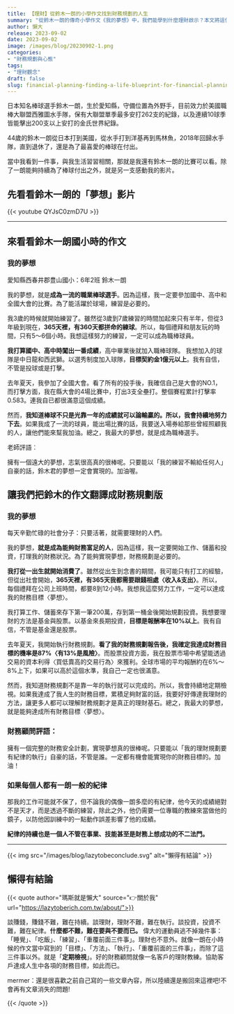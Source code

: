 ```yaml
---
title: 【理財】從鈴木一朗的小學作文找到財務規劃的人生
summary: "從鈴木一朗的傳奇小學作文《我的夢想》中，我們能學到什麼理財啟示？本文將這位棒球巨星的成功之道，轉化為一套人人可行的財務規劃藍圖，揭示紀律與持續執行如何助你實現人生目標。"
author: 懶大
release: 2023-09-02
date: 2023-09-02
image: /images/blog/20230902-1.png
categories:
- "財務規劃與心態"
tags:
- "理財觀念"
draft: false
slug: financial-planning-finding-a-life-blueprint-for-financial-planning-from-suzuki-ichiro-s-elementary-school-composition
---
```

日本知名棒球選手鈴木一朗，生於愛知縣，守備位置為外野手，目前效力於美國職棒大聯盟西雅圖水手隊，保有大聯盟單季最多安打262支的紀錄，以及連續10球季皆能擊出200支以上安打的金氏世界紀錄。

44歲的鈴木一朗從日本打到美國，從水手打到洋基再到馬林魚，2018年回歸水手隊，直到退休了，還是為了最喜愛的棒球在付出。

當中我看到一件事，與我生活習習相關，那就是我還有鈴木一朗的比賽可以看。除了一朗能夠持續為了棒球付出之外，就是另一支感動我的影片。

## 先看看鈴木一朗的「夢想」影片

{{< youtube QYJsC0zmD7U >}}

<hr>

## 來看看鈴木一朗國小時的作文

### 我的夢想

愛知縣西春井郡豊山國小：6年2班 鈴木一朗

我的夢想，就是**成為一流的職業棒球選手**。因為這樣，我一定要參加國中、高中和全國大會的比賽。為了能活躍於球場，練習是必要的。

我3歲的時候就開始練習了。雖然從3歲到7歲練習的時間加起來只有半年，但從3年級到現在，**365天裡，有360天都拼命的練球**。所以，每個禮拜和朋友玩的時間，只有5～6個小時。我想這樣努力的練習，一定可以成為職棒球員。

**我打算國中、高中時闖出一番成績**，高中畢業後就加入職棒球隊。 我想加入的球隊是中日龍和西武獅。以選秀制度加入球隊，**目標契約金1億元以上**。我有自信，不管是投球或是打擊。

去年夏天，我參加了全國大會。看了所有的投手後，我確信自己是大會的NO.1，而打擊方面，我在縣大會的4場比賽中，打出3支全壘打。整個賽程累計打擊率0.583。連我自已都很滿意這個成績。

然而，**我知道棒球不只是光靠一年的成績就可以論輸贏的。所以，我會持續地努力下去**。如果我成了一流的球員，能出場比賽的話，我要送入場券給那些曾經照顧我的人，讓他們能來幫我加油。總之，我最大的夢想，就是成為職棒選手。

老師評語︰

擁有一個遠大的夢想，志氣很高真的很棒呢。只要能以「我的練習不輸給任何人」自豪的話，鈴木君的夢想一定會實現的。加油喔。

## 讓我們把鈴木的作文翻譯成財務規劃版

### 我的夢想

每天辛勤忙碌的社會分子：只要活著，就需要理財的人們。

我的夢想，**就是成為能夠財務富足的人**，因為這樣，我一定要開始工作、儲蓄和投資，打理我的財務狀況。為了能夠實現夢想，財務規劃是必要的。

**我打從一出生就開始消費了**。雖然從出生到念書的期間，我可能只有打工的經驗，但從出社會開始，**365天裡，有365天我都需要跟錢相處〈收入&支出〉**。所以，每個禮拜在公司上班時間，都要8到12小時。我想我這麼努力工作，一定可以達成我的財務目標〈夢想〉。

我打算工作、儲蓄來存下第一筆200萬，存到第一桶金後開始規劃投資。我想要理財的方法是基金與股票。以基金來長期投資，**目標是報酬率在10%以上**。我有自信，不管是基金還是股票。

去年夏天，我開始執行財務規劃。**看了我的財務規劃報告後，我確定我達成財務目標的機率是87%〈有13%是風險〉**。而股票投資方面，我在股票市場中希望能透過交易的資本利得〈買低賣高的交易行為〉來獲利。全球市場的平均報酬約在6%～8%上下，如果可以高於這個水準，我自己一定也很滿意。

然而，我知道財務規劃不是靠一年的執行就可以完成的。所以，我會持續地定期檢視。如果我達成了我人生的財務目標，累積足夠財富的話，我要好好傳達我理財的方法，讓更多人都可以理解財務規劃才是真正的理財基石。總之，我最大的夢想，就是能夠達成所有財務目標〈夢想〉。

### 財務顧問評語：

擁有一個完整的財務安全計劃，實現夢想真的很棒呢。只要能以「我的理財規劃要有紀律的執行」自豪的話，不管是誰。一定都有機會能實現你的財務目標的。加油！

### 如果每個人都有一朗一般的紀律

那我的工作可能就不保了，但不論我的偶像一朗多麼的有紀律，他今天的成績絕對不是天才，而是透過不斷的練習，除此之外，他仍需要一位專職的教練來當做他的鏡子，以防他因訓練中的一點動作誤差影響了他的成績。

**紀律的持續也是一個人不管在事業、技能甚至是財務上想成功的不二法門。**

---


{{< img src="/images/blog/lazytobeconclude.svg" alt="懶得有結論" >}}
## 懶得有結論

{{< quote author="瑪斯就是懶大" source="👉關於我" url="https://lazytoberich.com.tw/about/">}}

談賺錢，賺錢不難，難在持續。談理財，理財不難，難在執行。談投資，投資不難，難在紀律。**什麼都不難，難在要與不要而已。**
偉大的運動員逃不掉幾件事：「睡覺」、「吃飯」、「練習」、「重覆前面三件事」。理財也不意外。就像一朗在小時候的作文當中寫到的「目標」、「方法」、「執行」、「重覆前面的三件事」，而除了這三件事以外。就是「**定期檢視**」。好的財務顧問就像一名客戶的理財教練。協助客戶達成人生中各項的財務目標，如此而已。

mermer：還是很喜歡之前自己寫的一些文章內容，所以陸續還是搬回來這裡吧!不會再有文章消失的問題!

{{< /quote >}}
